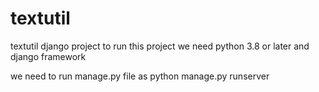 # textutil
 textutil django project
 to run this project we need python 3.8 or later
 and django framework
 
 we need to run manage.py file as python manage.py runserver
